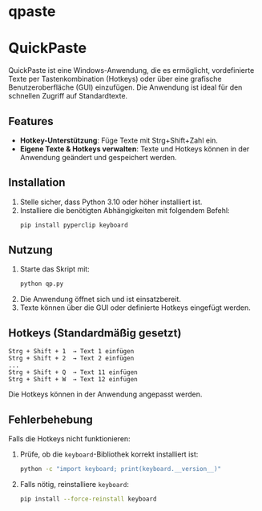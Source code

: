 # qpaste

# QuickPaste 

QuickPaste ist eine Windows-Anwendung, die es ermöglicht, vordefinierte Texte per Tastenkombination (Hotkeys) oder über eine grafische Benutzeroberfläche (GUI) einzufügen. Die Anwendung ist ideal für den schnellen Zugriff auf Standardtexte.

## Features

- **Hotkey-Unterstützung**: Füge Texte mit Strg+Shift+Zahl ein.
- **Eigene Texte & Hotkeys verwalten**: Texte und Hotkeys können in der Anwendung geändert und gespeichert werden.

## Installation

1. Stelle sicher, dass Python 3.10 oder höher installiert ist.
2. Installiere die benötigten Abhängigkeiten mit folgendem Befehl:
   ```sh
   pip install pyperclip keyboard
   ```

## Nutzung

1. Starte das Skript mit:
   ```sh
   python qp.py
   ```
2. Die Anwendung öffnet sich und ist einsatzbereit.
3. Texte können über die GUI oder definierte Hotkeys eingefügt werden.

## Hotkeys (Standardmäßig gesetzt)

```
Strg + Shift + 1  → Text 1 einfügen
Strg + Shift + 2  → Text 2 einfügen
...
Strg + Shift + Q  → Text 11 einfügen
Strg + Shift + W  → Text 12 einfügen
```

Die Hotkeys können in der Anwendung angepasst werden.

## Fehlerbehebung

Falls die Hotkeys nicht funktionieren:

1. Prüfe, ob die `keyboard`-Bibliothek korrekt installiert ist:
   ```sh
   python -c "import keyboard; print(keyboard.__version__)"
   ```
2. Falls nötig, reinstalliere `keyboard`:
   ```sh
   pip install --force-reinstall keyboard
   ```



